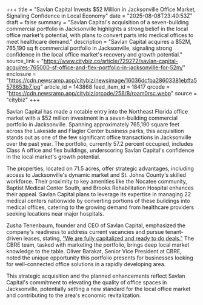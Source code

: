 +++
title = "Savlan Capital Invests $52 Million in Jacksonville Office Market, Signaling Confidence in Local Economy"
date = "2025-08-08T23:40:53Z"
draft = false
summary = "Savlan Capital's acquisition of a seven-building commercial portfolio in Jacksonville highlights a strong belief in the local office market's potential, with plans to convert parts into medical offices to meet healthcare demand."
description = "Savlan Capital acquires a $52M, 765,190 sq ft commercial portfolio in Jacksonville, signaling strong confidence in the local office market's recovery and growth potential."
source_link = "https://www.citybiz.co/article/729272/savlan-capital-acquires-765000-sf-office-and-flex-portfolio-in-jacksonville-for-52m/"
enclosure = "https://cdn.newsramp.app/citybiz/newsimage/16036dcfba28603381ebffa5576653b7.jpg"
article_id = 143868
feed_item_id = 18417
qrcode = "https://cdn.newsramp.app/citybiz/qrcode/258/8/roam0rsc.webp"
source = "citybiz"
+++

<p>Savlan Capital has made a notable entry into the Northeast Florida office market with a $52 million investment in a seven-building commercial portfolio in Jacksonville. Spanning approximately 765,190 square feet across the Lakeside and Flagler Center business parks, this acquisition stands out as one of the few significant office transactions in Jacksonville over the past year. The portfolio, currently 57.2 percent occupied, includes Class A office and flex buildings, underscoring Savlan Capital's confidence in the local market's growth potential.</p><p>The properties, located on 71.5 acres, offer strategic advantages, including access to Jacksonville's dynamic market and St. Johns County's skilled workforce. Their proximity to key amenities like the Nocatee community, Baptist Medical Center South, and Brooks Rehabilitation Hospital enhances their appeal. Savlan Capital plans to leverage its expertise in managing 22 medical centers nationwide by converting portions of these buildings into medical offices, catering to the growing demand from healthcare providers seeking locations near major hospitals.</p><p>Zusha Tenenbaum, founder and CEO of Savlan Capital, emphasized the company's readiness to address current vacancies and pursue tenant-driven leases, stating, <a href='https://www.savlancapital.com' rel='nofollow' target='_blank'>"We are fully capitalized and ready to do deals."</a> The CBRE team, tasked with marketing the portfolio, brings deep local market knowledge to the table. Oliver Barakat, Senior Vice President at CBRE, noted the unique opportunity this portfolio presents for businesses looking for well-connected office solutions in a rapidly developing area.</p><p>This strategic acquisition and the planned enhancements reflect Savlan Capital's commitment to elevating the quality of office spaces in Jacksonville, potentially setting a new standard for the local office market and contributing to the area's economic revitalization.</p>